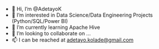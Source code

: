- 👋 Hi, I’m @AdetayoK
- 👀 I’m interested in Data Science/Data Engineering Projects (Python/SQL/Power BI)
- 🌱 I’m currently learning Apache Hive
- 💞️ I’m looking to collaborate on ...
- 📫 I can be reached at adetayo.kolade@gmail.com

<!---
AdetayoK/AdetayoK is a ✨ special ✨ repository because its `README.md` (this file) appears on your GitHub profile.
You can click the Preview link to take a look at your changes.
--->
